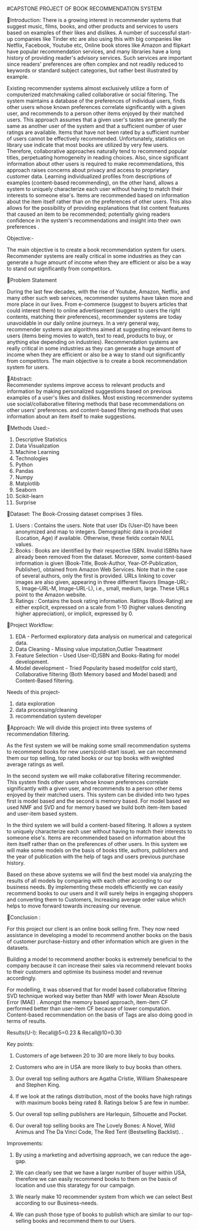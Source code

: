 #CAPSTONE PROJECT OF BOOK RECOMMENDATION SYSTEM

📖Introduction:
There is a growing interest in recommender systems that suggest music, films, books, and other products and services to users based on examples of their likes and dislikes. A number of successful start-up companies like Tinder etc are also using this with big companies like Netflix, Facebook, Youtube etc,  Online book stores like Amazon and flipkart  have popular recommendation services, and many libraries have a long history of providing reader's advisory services. Such services are important since readers' preferences are often complex and not readily reduced to keywords or standard subject categories, but rather best illustrated by example.

Existing recommender systems almost exclusively utilize a form of computerized matchmaking called collaborative or social filtering. The system maintains a database of the preferences of individual users, finds other users whose known preferences correlate significantly with a given user, and recommends to a person other items enjoyed by their matched users. This approach assumes that a given user's tastes are generally the same as another user of the system and that a sufficient number of user ratings are available. Items that have not been rated by a sufficient number of users cannot be effectively recommended. Unfortunately, statistics on library use indicate that most books are utilized by very few users. Therefore, collaborative approaches naturally tend to recommend popular titles, perpetuating homogeneity in reading choices. Also, since significant information about other users is required to make recommendations, this approach raises concerns about privacy and access to proprietary customer data. Learning individualized profiles from descriptions of examples (content-based recommending), on the other hand, allows a system to uniquely characterize each user without having to match their interests to someone else's. Items are recommended based on information about the item itself rather than on the preferences of other users. This also allows for the possibility of providing explanations that list content features that caused an item to be recommended; potentially giving readers confidence in the system's recommendations and insight into their own preferences .



Objective:-

The main objective is to create a book recommendation system for users. Recommender systems are really critical in some industries as they can generate a huge amount of income when they are efficient or also be a way to stand out significantly from competitors.

📖Problem Statement

During the last few decades, with the rise of Youtube, Amazon, Netflix, and many other such web services, recommender systems have taken more and more place in our lives. From e-commerce (suggest to buyers articles that could interest them) to online advertisement (suggest to users the right contents, matching their preferences), recommender systems are today unavoidable in our daily online journeys.
In a very general way, recommender systems are algorithms aimed at suggesting relevant items to users (items being movies to watch, text to read, products to buy, or anything else depending on industries). Recommendation systems are really critical in some industries as they can generate a huge amount of income when they are efficient or also be a way to stand out significantly from competitors. The main objective is to create a book recommendation system for users.



📖Abstract:  
Recommender systems improve access to relevant products and information by making personalized suggestions based on previous examples of a user's likes and dislikes. Most existing recommender systems use social/collaborative filtering methods that base recommendations on other users' preferences. and content-based filtering  methods that uses information about an item itself to make suggestions.

📖Methods Used:-

1. Descriptive Statistics
2. Data Visualization
3. Machine Learning
4. Technologies
5. Python
6. Pandas
7. Numpy
8. Matplotlib
9. Seaborn
10. Scikit-learn
11. Surprise

📖Dataset:
The Book-Crossing dataset comprises 3 files.

1. Users : Contains the users. Note that user IDs (User-ID) have been anonymized and map to integers. Demographic data is provided (Location, Age) if available. Otherwise, these fields contain NULL values.
2. Books : Books are identified by their respective ISBN. Invalid ISBNs have already been removed from the dataset. Moreover, some content-based information is given (Book-Title, Book-Author, Year-Of-Publication, Publisher), obtained from Amazon Web Services. Note that in the case of several authors, only the first is provided. URLs linking to cover images are also given, appearing in three different flavors (Image-URL-S, Image-URL-M, Image-URL-L), i.e., small, medium, large. These URLs point to the Amazon website.
3. Ratings : Contains the book rating information. Ratings (Book-Rating) are either explicit, expressed on a scale from 1-10 (higher values denoting higher appreciation), or implicit, expressed by 0.

📖Project Workflow: 

1. EDA - Performed exploratory data analysis on numerical and categorical data.
2. Data Cleaning - Missing value imputation,Outlier Treaatment
3. Feature Selection - Used User-ID,ISBN and Books-Rating for model development.
4. Model development - Tried Popularity based model(for cold start), Collaborative filtering (Both Memory based and Model based) and Content-Based filtering.

Needs of this project-
1. data exploration
2. data processing/cleaning
3. recommendation system developer

📖Approach: 
We will divide this project into three systems of recommendation filtering.

As the first system we will be making some small recommendation systems to recommend books for new users(cold-start issue). we can recommend them our top selling, top rated books or our top books with weighted average ratings as well.

In the second system we will make collaborative filtering recommender. This system finds other users whose known preferences correlate significantly with a given user, and recommends to a person other items enjoyed by their matched users. This system can be divided into two types first  is model based and the second is memory based. For model based we used NMF and SVD and for memory based we build both item-item based and user-item based system.

In the third system we will build a content-based filtering. It allows a system to uniquely characterize each user without having to match their interests to someone else's. Items are recommended based on information about the item itself rather than on the preferences of other users. In this system we will make some models on the basis of books title, authors, publishers and the year of publication with the help of tags and users previous purchase history.

	
Based on these above systems we will find the best model via analyzing the results of all models by comparing with each other according to our business needs. By implementing these models efficiently we can easily recommend books to our users and it will surely helps in engaging shoppers and converting them to Customers, Increasing average order value which helps to move forward towards increasing our revenue.


📖Conclusion :

For this project our client is an online book selling firm. They now need assistance in developing a model to recommend another books on the basis of customer purchase-history and other information which are given in the datasets.

Building a model to recommend another books is extremely beneficial to the company because it can increase their sales via recommend relevant books to their customers and optimise its business model and revenue accordingly.

For modelling, it was observed that for model based collaborative filtering SVD technique worked way better than NMF with lower Mean Absolute Error (MAE) .
Amongst the memory based approach, item-item CF performed better than user-item CF because of lower computation.
Content-based recommendation on the basis of Tags are also doing good in terms of results.


Results(U-I):  Recall@5=0.23 & Recall@10=0.30

Key points:
1. Customers of age between 20 to 30 are more likely to buy books.

2. Customers who are in USA are more likely to buy books than others.

3. Our overall top selling authors are Agatha Cristie, William Shakespeare and Stephen King.

4. If we look at the ratings distribution, most of the books have high ratings with maximum books being rated 8. Ratings below 5 are few in number.

5. Our overall top selling publishers are Harlequin, Silhouette and Pocket.

6. Our overall top selling books are The Lovely Bones: A Novel, Wild Animus and The Da Vinci Code, The Red Tent (Bestselling Backlist). .

Improvements:
1. By using a marketing and advertising approach, we can reduce the age-gap.

2. We can clearly see that we have a larger number of buyer within USA, therefore we can easily recommend books to them on the basis of location and use this starategy for our campaign.

3. We nearly make 10 recommender system from which we can select Best according to our Business-needs.

4. We can push those type of books to publish which are similar to our top-selling books and recommend them to our Users.


